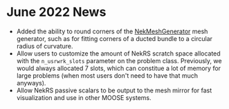 # June 2022 News

- Added the ability to round corners of the [NekMeshGenerator](/meshgenerators/NekMeshGenerator.md) mesh generator, such as for fitting corners of a ducted bundle to a circular radius of curvature.
- Allow users to customize the amount of NekRS scratch space allocated with the `n_usrwrk_slots` parameter on the problem class. Previously, we would always allocated 7 slots, which can constitue a lot of memory for large problems (when most users don't need to have that much anyways).
- Allow NekRS passive scalars to be output to the mesh mirror for fast visualization and use in other MOOSE systems.
